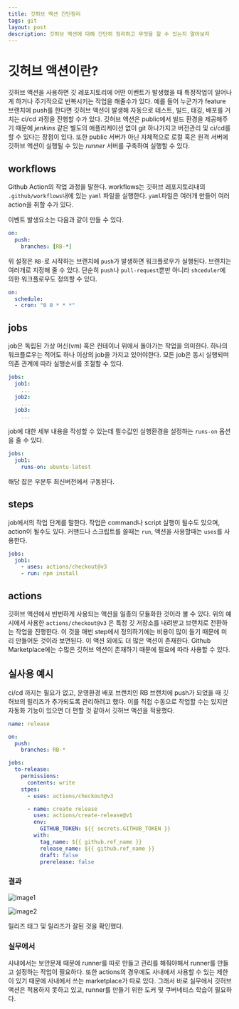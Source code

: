 ```yaml
---
title: 깃허브 액션 간단정리
tags: git
layout: post
description: 깃허브 액션에 대해 간단히 정리하고 무엇을 할 수 있는지 알아보자
---
```

# 깃허브 액션이란?

깃허브 액션을 사용하면 깃 레포지토리에 어떤 이벤트가 발생했을 때 특정작업이 일어나게 하거나 주기적으로 반복시키는 작업을 해줄수가 있다. 예를 들어 누군가가 feature 브랜치에 push를 한다면 깃허브 액션이 발생해 자동으로 테스트, 빌드, 태깅, 배포를 거치는 ci/cd 과정을 진행할 수가 있다.
깃허브 액션은 public에서 빌드 환경을 제공해주기 때문에 *jenkins* 같은 별도의 애플리케이션 없이 git 하나가지고 버전관리 및 ci/cd를 할 수 있다는 장점이 있다. 또한 public 서버가 아닌 자체적으로 로컬 혹은 원격 서버에 깃허브 액션이 실행될 수 있는 *runner* 서버를 구축하여 실행할 수 있다.

## workflows
Github Action의 작업 과정을 말한다. workflows는 깃허브 레포지토리내의 `.github/workflows`내에 있는 `yaml` 파일을 실행한다. `yaml`파일은 여러개 만들어 여러 action을 취할 수가 있다.

이벤트 발생요소는 다음과 같이 만들 수 있다.
```yaml
on:
  push:
    branches: [RB-*]
```
위 설정은 `RB-`로 시작하는 브랜치에 `push`가 발생하면 워크플로우가 실행된다. 브랜치는 여러개로 지정해 줄 수 있다.
단순히 `push`나 `pull-request`뿐만 아니라 `shceduler`에 의한 워크플로우도 정의할 수 있다.
```yaml
on:
  schedule:
  - cron: "0 0 * * *"
```

## jobs
job은 독립된 가상 머신(vm) 혹은 컨테이너 위에서 돌아가는 작업을 의미한다. 하나의 워크플로우는 적어도 하나 이상의 job을 가지고 있어야한다. 모든 job은 동시 실행되며 의존 관계에 따라 실행순서를 조절할 수 있다.
```yaml
jobs:
  job1:
    ...
  job2:
    ...
  job3:
    ...
```
job에 대한 세부 내용을 작성할 수 있는데 필수값인 실행환경을 설정하는 `runs-on` 옵션을 줄 수 있다.
```yaml
jobs:
  job1:
    runs-on: ubuntu-latest
```
해당 잡은 우분투 최신버전에서 구동된다.

## steps
job에서의 작업 단계를 말한다. 작업은 command나 script 실행이 될수도 있으며, action이 될수도 있다. 커맨드나 스크립트를 쓸때는 `run`, 액션을 사용할때는 `uses`를 사용한다.
```yaml
jobs:
  job1:
    - uses: actions/checkout@v3
    - run: npm install
```

## actions
깃허브 액션에서 빈번하게 사용되는 액션을 일종의 모듈화한 것이라 볼 수 있다. 위의 예시에서 사용한 `actions/checkout@v3` 은 특정 깃 저장소를 내려받고 브랜치로 전환하는 작업을 진행한다. 이 것을 매번 step에서 정의하기에는 비용이 많이 들기 때문에 미리 만들어둔 것이라 보면된다. 이 액션 외에도 더 많은 액션이 존재한다. Github Marketplace에는 수많은 깃허브 액션이 존재하기 때문에 필요에 따라 사용할 수 있다.

## 실사용 예시
ci/cd 까지는 필요가 없고, 운영환경 배포 브랜치인 RB 브랜치에 push가 되었을 때 깃허브의 릴리즈가 추가되도록 관리하려고 했다. 이를 직접 수동으로 작업할 수는 있지만 자동화 기능이 있으면 더 편할 것 같아서 깃허브 액션을 적용했다.
```yaml
name: release

on:
  push:
    branches: RB-*

jobs:
  to-release:
    permissions: 
      contents: write
    stpes:
      - uses: actions/checkout@v3

      - name: create release
        uses: actions/create-release@v1
        env:
          GITHUB_TOKEN: ${{ secrets.GITHUB_TOKEN }}
        with:
          tag_name: ${{ github.ref_name }}
          release_name: ${{ github.ref_name }}
          draft: false
          prerelease: false
```

### 결과
![image1](https://user-images.githubusercontent.com/37204770/221402829-9ffad95e-eb03-486b-9091-8cb62094307e.png)

![image2](https://user-images.githubusercontent.com/37204770/221402912-8f97de36-2085-4461-9521-c8f64e9db985.png)

릴리즈 태그 및 릴리즈가 잘된 것을 확인했다.

### 실무에서
사내에서는 보안문제 때문에 runner를 따로 만들고 관리를 해줘야해서 runner를 만들고 설정하는 작업이 필요하다. 또한 actions의 경우에도 사내에서 사용할 수 있는 제한이 있기 때문에 사내에서 쓰는 marketplace가 따로 있다. 그래서 바로 실무에서 깃허브 액션은 적용하지 못하고 있고, runner를 만들기 위한 도커 및 쿠버네티스 학습이 필요하다.